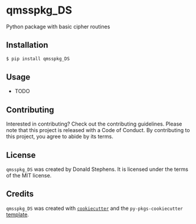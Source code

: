 # qmsspkg_DS

Python package with basic cipher routines

## Installation

```bash
$ pip install qmsspkg_DS
```

## Usage

- TODO

## Contributing

Interested in contributing? Check out the contributing guidelines. Please note that this project is released with a Code of Conduct. By contributing to this project, you agree to abide by its terms.

## License

`qmsspkg_DS` was created by Donald Stephens. It is licensed under the terms of the MIT license.

## Credits

`qmsspkg_DS` was created with [`cookiecutter`](https://cookiecutter.readthedocs.io/en/latest/) and the `py-pkgs-cookiecutter` [template](https://github.com/py-pkgs/py-pkgs-cookiecutter).
